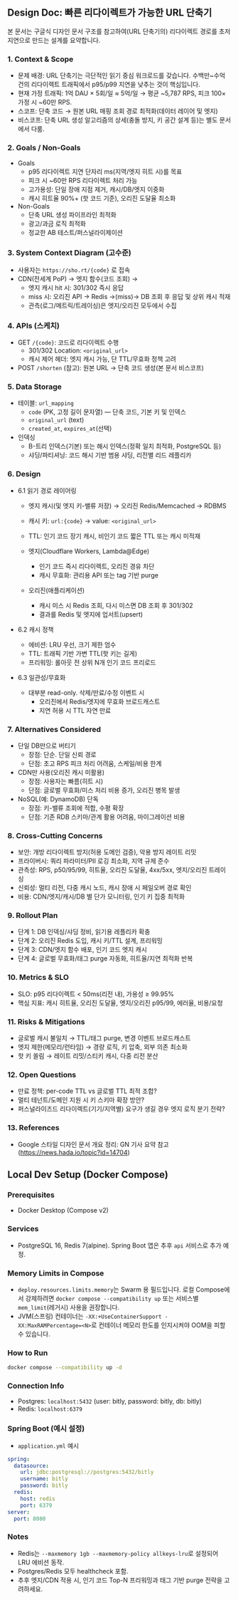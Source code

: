 ## Design Doc: 빠른 리다이렉트가 가능한 URL 단축기

본 문서는 구글식 디자인 문서 구조를 참고하여(URL 단축기의) 리다이렉트 경로를 초저지연으로 만드는 설계를 요약합니다.

### 1. Context & Scope
- 문제 배경: URL 단축기는 극단적인 읽기 중심 워크로드를 갖습니다. 수백만~수억 건의 리다이렉트 트래픽에서 p95/p99 지연을 낮추는 것이 핵심입니다.
- 현재 가정 트래픽: 1억 DAU × 5회/일 ≈ 5억/일 → 평균 ~5,787 RPS, 피크 100× 가정 시 ~60만 RPS.
- 스코프: 단축 코드 → 원본 URL 매핑 조회 경로 최적화(데이터 레이어 및 엣지)
- 비스코프: 단축 URL 생성 알고리즘의 상세(충돌 방지, 키 공간 설계 등)는 별도 문서에서 다룸.

### 2. Goals / Non-Goals
- Goals
  - p95 리다이렉트 지연 단자리 ms(지역/엣지 히트 시)를 목표
  - 피크 시 ~60만 RPS 리다이렉트 처리 가능
  - 고가용성: 단일 장애 지점 제거, 캐시/DB/엣지 이중화
  - 캐시 히트율 90%+ (핫 코드 기준), 오리진 도달율 최소화
- Non-Goals
  - 단축 URL 생성 파이프라인 최적화
  - 광고/과금 로직 최적화
  - 정교한 AB 테스트/퍼스널라이제이션

### 3. System Context Diagram (고수준)
- 사용자는 `https://sho.rt/{code}` 로 접속
- CDN(전세계 PoP) → 엣지 함수(코드 조회) →
  - 엣지 캐시 hit 시: 301/302 즉시 응답
  - miss 시: 오리진 API → Redis →(miss)→ DB 조회 후 응답 및 상위 캐시 적재
  - 관측(로그/메트릭/트레이싱)은 엣지/오리진 모두에서 수집

### 4. APIs (스케치)
- GET `/{code}`: 코드로 리다이렉트 수행
  - 301/302 Location: `<original_url>`
  - 캐시 제어 헤더: 엣지 캐시 가능, 단 TTL/무효화 정책 고려
- POST `/shorten` (참고): 원본 URL → 단축 코드 생성(본 문서 비스코프)

### 5. Data Storage
- 테이블: `url_mapping`
  - `code` (PK, 고정 길이 문자열) — 단축 코드, 기본 키 및 인덱스
  - `original_url` (text)
  - `created_at`, `expires_at`(선택)
- 인덱싱
  - B-트리 인덱스(기본) 또는 해시 인덱스(정확 일치 최적화, PostgreSQL 등)
  - 샤딩/파티셔닝: 코드 해시 기반 범용 샤딩, 리전별 리드 레플리카

### 6. Design
- 6.1 읽기 경로 레이어링
  - 엣지 캐시(및 엣지 키-밸류 저장) → 오리진 Redis/Memcached → RDBMS
  - 캐시 키: `url:{code}` → value: `<original_url>`
  - TTL: 인기 코드 장기 캐시, 비인기 코드 짧은 TTL 또는 캐시 미적재

  - 엣지(Cloudflare Workers, Lambda@Edge)
    - 인기 코드 즉시 리다이렉트, 오리진 경유 차단
    - 캐시 무효화: 관리용 API 또는 tag 기반 purge

  - 오리진(애플리케이션)
    - 캐시 미스 시 Redis 조회, 다시 미스면 DB 조회 후 301/302
    - 결과를 Redis 및 엣지에 업서트(upsert)

- 6.2 캐시 정책
  - 에비션: LRU 우선, 크기 제한 엄수
  - TTL: 트래픽 기반 가변 TTL(핫 키는 길게)
  - 프리워밍: 롤아웃 전 상위 N개 인기 코드 프리로드

- 6.3 일관성/무효화
  - 대부분 read-only. 삭제/만료/수정 이벤트 시
    - 오리진에서 Redis/엣지에 무효화 브로드캐스트
    - 지연 허용 시 TTL 자연 만료

### 7. Alternatives Considered
- 단일 DB만으로 버티기
  - 장점: 단순. 단일 신뢰 경로
  - 단점: 초고 RPS 피크 처리 어려움, 스케일/비용 한계
- CDN만 사용(오리진 캐시 미활용)
  - 장점: 사용자는 빠름(히트 시)
  - 단점: 글로벌 무효화/미스 처리 비용 증가, 오리진 병목 발생
- NoSQL(예: DynamoDB) 단독
  - 장점: 키-밸류 조회에 적합, 수평 확장
  - 단점: 기존 RDB 스키마/관계 활용 어려움, 마이그레이션 비용

### 8. Cross-Cutting Concerns
- 보안: 개방 리다이렉트 방지(허용 도메인 검증), 악용 방지 레이트 리밋
- 프라이버시: 쿼리 파라미터/PII 로깅 최소화, 지역 규제 준수
- 관측성: RPS, p50/95/99, 히트율, 오리진 도달율, 4xx/5xx, 엣지/오리진 트레이싱
- 신뢰성: 멀티 리전, 다중 캐시 노드, 캐시 장애 시 페일오버 경로 확인
- 비용: CDN/엣지/캐시/DB 별 단가 모니터링, 인기 키 집중 최적화

### 9. Rollout Plan
- 단계 1: DB 인덱싱/샤딩 정비, 읽기용 레플리카 확충
- 단계 2: 오리진 Redis 도입, 캐시 키/TTL 설계, 프리워밍
- 단계 3: CDN/엣지 함수 배포, 인기 코드 엣지 캐시
- 단계 4: 글로벌 무효화/태그 purge 자동화, 히트율/지연 최적화 반복

### 10. Metrics & SLO
- SLO: p95 리다이렉트 < 50ms(리전 내), 가용성 ≥ 99.95%
- 핵심 지표: 캐시 히트율, 오리진 도달율, 엣지/오리진 p95/99, 에러율, 비용/요청

### 11. Risks & Mitigations
- 글로벌 캐시 불일치 → TTL/태그 purge, 변경 이벤트 브로드캐스트
- 엣지 제한(메모리/런타임) → 경량 로직, 키 압축, 외부 의존 최소화
- 핫 키 쏠림 → 레이트 리밋/스티키 캐시, 다중 리전 분산

### 12. Open Questions
- 만료 정책: per-code TTL vs 글로벌 TTL 최적 조합?
- 멀티 테넌트/도메인 지원 시 키 스키마 확장 방안?
- 퍼스널라이즈드 리다이렉트(기기/지역별) 요구가 생길 경우 엣지 로직 분기 전략?

### 13. References
- Google 스타일 디자인 문서 개요 정리: GN 기사 요약 참고 (https://news.hada.io/topic?id=14704)


## Local Dev Setup (Docker Compose)

### Prerequisites
- Docker Desktop (Compose v2)

### Services
- PostgreSQL 16, Redis 7(alpine). Spring Boot 앱은 추후 `api` 서비스로 추가 예정.

### Memory Limits in Compose
- `deploy.resources.limits.memory`는 Swarm 용 필드입니다. 로컬 Compose에서 강제하려면 `docker compose --compatibility up` 또는 서비스별 `mem_limit`(레거시) 사용을 권장합니다.
- JVM(스프링) 컨테이너는 `-XX:+UseContainerSupport -XX:MaxRAMPercentage=<N>`로 컨테이너 메모리 한도를 인지시켜야 OOM을 피할 수 있습니다.

### How to Run
```bash
docker compose --compatibility up -d
```

### Connection Info
- Postgres: `localhost:5432` (user: bitly, password: bitly, db: bitly)
- Redis: `localhost:6379`

### Spring Boot (예시 설정)
- `application.yml` 예시
```yaml
spring:
  datasource:
    url: jdbc:postgresql://postgres:5432/bitly
    username: bitly
    password: bitly
  redis:
    host: redis
    port: 6379
server:
  port: 8080
```

### Notes
- Redis는 `--maxmemory 1gb --maxmemory-policy allkeys-lru`로 설정되어 LRU 에비션 동작.
- Postgres/Redis 모두 healthcheck 포함.
- 추후 엣지/CDN 적용 시, 인기 코드 Top-N 프리워밍과 태그 기반 purge 전략을 고려하세요.

